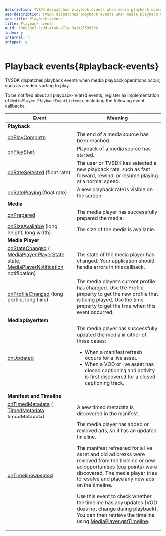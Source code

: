 ```yaml
---
description: TVSDK dispatches playback events when media playback operations occur, such as a video starting to play.
seo-description: TVSDK dispatches playback events when media playback operations occur, such as a video starting to play.
seo-title: Playback events
title: Playback events
uuid: 696e28e7-1add-4fa8-a71a-0a14265995d6
index: y
internal: n
snippet: y
---
```


# Playback events{#playback-events}

TVSDK dispatches playback events when media playback operations occur, such as a video starting to play.

To be notified about all playback-related events, register an implementation of `MediaPlayer.PlaybackEventListener`, including the following event callbacks. 

<table frame="all" colsep="1" rowsep="1"> 
 <thead> 
  <tr rowsep="1"> 
   <th colname="1" class="entry"> Event </th> 
   <th colname="2" class="entry"> Meaning </th> 
  </tr> 
 </thead>
 <tbody> 
  <tr rowsep="1"> 
   <td colspan="2"><b>Playback</b> </td> 
  </tr> 
  <tr rowsep="1"> 
   <td colname="1"> <a href="http://help.adobe.com/en_US/primetime/api/psdk/javadoc_1.4/com/adobe/mediacore/MediaPlayer.PlaybackEventListener.html#onPlayComplete()" format="html" scope="external"> onPlayComplete</a> </td> 
   <td colname="2"> The end of a media source has been reached. </td> 
  </tr> 
  <tr rowsep="1"> 
   <td colname="1"> <a href="http://help.adobe.com/en_US/primetime/api/psdk/javadoc_1.4/com/adobe/mediacore/MediaPlayer.PlaybackEventListener.html#onPlayStart()" format="html" scope="external"> onPlayStart</a> </td> 
   <td colname="2"> Playback of a media source has started. </td> 
  </tr> 
  <tr rowsep="1"> 
   <td colname="1"> <a href="http://help.adobe.com/en_US/primetime/api/psdk/javadoc_1.4/com/adobe/mediacore/MediaPlayer.PlaybackEventListener.html#onRateSelected(float)" format="html" scope="external"> onRateSelected</a> (float rate) </td> 
   <td colname="2"> The user or TVSDK has selected a new playback rate, such as fast forward, rewind, or resume playing at a normal speed. </td> 
  </tr> 
  <tr rowsep="1"> 
   <td colname="1"><a href="http://help.adobe.com/en_US/primetime/api/psdk/javadoc_1.4/com/adobe/mediacore/MediaPlayer.PlaybackEventListener.html#onRatePlaying(float)" format="html" scope="external"> onRatePlaying</a> (float rate) </td> 
   <td colname="2"> A new playback rate is visible on the screen. </td> 
  </tr> 
  <tr rowsep="1"> 
   <td colspan="2"><b>Media</b> </td> 
  </tr> 
  <tr rowsep="1"> 
   <td colname="1"> <a href="http://help.adobe.com/en_US/primetime/api/psdk/javadoc_1.4/com/adobe/mediacore/MediaPlayer.PlaybackEventListener.html#onPrepared()" format="html" scope="external"> onPrepared</a> </td> 
   <td colname="2"> The media player has successfully prepared the media. </td> 
  </tr> 
  <tr rowsep="1"> 
   <td colname="1"> <a href="http://help.adobe.com/en_US/primetime/api/psdk/javadoc_1.4/com/adobe/mediacore/MediaPlayer.PlaybackEventListener.html#onSizeAvailable(long,%20long)" format="html" scope="external"> onSizeAvailable</a> (long height, long width) </td> 
   <td colname="2"> The size of the media is available. </td> 
  </tr> 
  <tr rowsep="1"> 
   <td colspan="2"><b>Media Player</b> </td> 
  </tr> 
  <tr rowsep="1"> 
   <td colname="1"><a href="http://help.adobe.com/en_US/primetime/api/psdk/javadoc_1.4/com/adobe/mediacore/MediaPlayer.PlaybackEventListener.html#onStateChanged(com.adobe.mediacore.MediaPlayer.PlayerState,com.adobe.mediacore.MediaPlayerNotification)" format="html" scope="local"> onStateChanged</a> (<a href="http://help.adobe.com/en_US/primetime/api/psdk/javadoc_1.4/com/adobe/mediacore/MediaPlayer.PlayerState.html" format="html" scope="external"> MediaPlayer.PlayerState</a> state, <a href="http://help.adobe.com/en_US/primetime/api/psdk/javadoc_1.4/com/adobe/mediacore/MediaPlayerNotification.html" format="html" scope="external"> MediaPlayerNotification</a> notification) </td> 
   <td colname="2"> The state of the media player has changed. Your application should handle errors in this callback. </td> 
  </tr> 
  <tr rowsep="1"> 
   <td colname="1"> <a href="http://help.adobe.com/en_US/primetime/api/psdk/javadoc_1.4/com/adobe/mediacore/MediaPlayer.PlaybackEventListener.html#onProfileChanged(long,%20long)" format="html" scope="external"> onProfileChanged</a> (long profile, long time) </td> 
   <td colname="2"> The media player’s current profile has changed. Use the <span class="codeph"> Profile</span> property to get the new profile that is being played. Use the <span class="codeph"> time</span> property to get the time when this event occurred. </td> 
  </tr> 
  <tr rowsep="1"> 
   <td colspan="2"><b>MediaplayerItem</b> </td> 
  </tr> 
  <tr rowsep="1"> 
   <td colname="1"><a href="http://help.adobe.com/en_US/primetime/api/psdk/javadoc_1.4/com/adobe/mediacore/MediaPlayer.PlaybackEventListener.html#onUpdated()" format="html" scope="external"> onUpdated</a> </td> 
   <td colname="2">The media player has successfully updated the media in either of these cases: 
    <ul> 
     <li>When a manifest refresh occurs for a live asset.</li> 
     <li>When a VOD or live asset has closed captioning and activity is first discovered for a closed captioning track. </li> 
    </ul> </td> 
  </tr> 
  <tr rowsep="1"> 
   <td colspan="2"><b>Manifest and Timeline</b></td> 
  </tr> 
  <tr rowsep="1"> 
   <td colname="1"> <a href="http://help.adobe.com/en_US/primetime/api/psdk/javadoc_1.4/com/adobe/mediacore/MediaPlayer.PlaybackEventListener.html#onTimedMetadata(com.adobe.mediacore.metadata.TimedMetadata)" format="html" scope="external"> onTimedMetadata</a> (<a href="http://help.adobe.com/en_US/primetime/api/psdk/javadoc_1.4/com/adobe/mediacore/metadata/TimedMetadata.html" format="html" scope="external"> TimedMetadata</a> timedMetadata) </td> 
   <td colname="2"> A new timed metadata is discovered in the manifest. </td> 
  </tr> 
  <tr rowsep="0"> 
   <td colname="1"><a href="http://help.adobe.com/en_US/primetime/api/psdk/javadoc_1.4/com/adobe/mediacore/MediaPlayer.PlaybackEventListener.html#onTimelineUpdated()" format="html" scope="external"> onTimelineUpdated</a> </td> 
   <td colname="2">The media player has added or removed ads, so it has an updated timeline. <p>The manifest refreshed for a live asset and old ad breaks were removed from the timeline or new ad opportunities (cue points) were discovered. The media player tries to resolve and place any new ads on the timeline. </p><p> Use this event to check whether the timeline has any updates (VOD does not change during playback). You can then retrieve the timeline using <a href="http://help.adobe.com/en_US/primetime/api/psdk/javadoc_1.4/com/adobe/mediacore/MediaPlayer.html#getTimeline()" format="html" scope="external"> MediaPlayer.getTimeline</a>. </p> </td> 
  </tr> 
 </tbody> 
</table>

